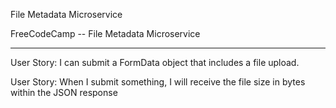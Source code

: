 File Metadata Microservice


FreeCodeCamp -- File Metadata Microservice

------------------------------------------------

User Story: I can submit a FormData object that includes a file upload.


User Story: When I submit something, I will receive the file size in bytes within the JSON response